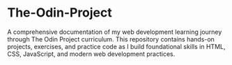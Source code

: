 # The-Odin-Project
A comprehensive documentation of my web development learning journey through The Odin Project curriculum. This repository contains hands-on projects, exercises, and practice code as I build foundational skills in HTML, CSS, JavaScript, and modern web development practices.
